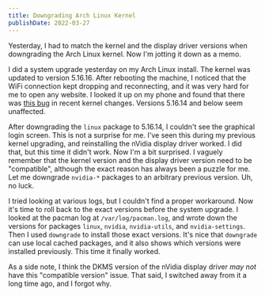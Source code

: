 ```yaml
---
title: Downgrading Arch Linux Kernel
publishDate: 2022-03-27
---
```


Yesterday, I had to match the kernel and the display driver versions when downgrading the Arch Linux kernel. Now I'm jotting it down as a memo.

I did a system upgrade yesterday on my Arch Linux install. The kernel was updated to version 5.16.16. After rebooting the machine, I noticed that the WiFi connection kept dropping and reconnecting, and it was very hard for me to open any website. I looked it up on my phone and found that there was [this bug](https://bugzilla.kernel.org/show_bug.cgi?id=215703) in recent kernel changes. Versions 5.16.14 and below seem unaffected.

After downgrading the `linux` package to 5.16.14, I couldn't see the graphical login screen. This is not a surprise for me. I've seen this during my previous kernel upgrading, and reinstalling the nVidia display driver worked. I did that, but this time it didn't work. Now I'm a bit surprised. I vaguely remember that the kernel version and the display driver version need to be "compatible", although the exact reason has always been a puzzle for me. Let me downgrade `nvidia-*` packages to an arbitrary previous version. Uh, no luck.

I tried looking at various logs, but I couldn't find a proper workaround. Now it's time to roll back to the exact versions before the system upgrade. I looked at the pacman log at `/var/log/pacman.log`, and wrote down the versions for packages `linux`, `nvidia`, `nvidia-utils`, and `nvidia-settings`. Then I used `downgrade` to install those exact versions. It's nice that `downgrade` can use local cached packages, and it also shows which versions were installed previously. This time it finally worked.

As a side note, I think the DKMS version of the nVidia display driver _may not_ have this "compatible version" issue. That said, I switched away from it a long time ago, and I forgot why.
